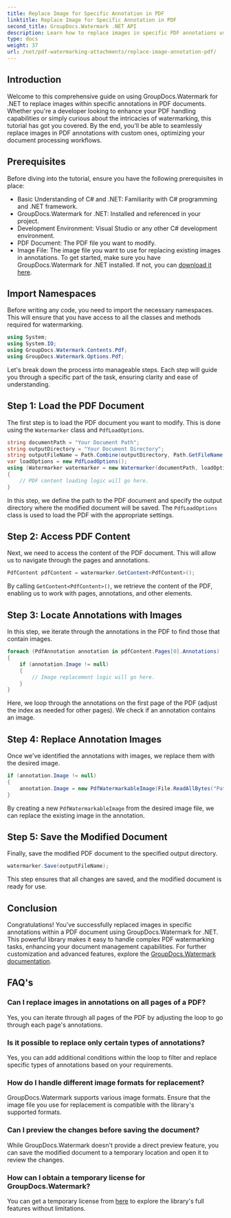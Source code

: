 ```yaml
---
title: Replace Image for Specific Annotation in PDF
linktitle: Replace Image for Specific Annotation in PDF
second_title: GroupDocs.Watermark .NET API
description: Learn how to replace images in specific PDF annotations using GroupDocs.Watermark for .NET. This detailed guide covers everything from loading documents to saving changes.
type: docs
weight: 37
url: /net/pdf-watermarking-attachments/replace-image-annotation-pdf/
---
```

## Introduction
Welcome to this comprehensive guide on using GroupDocs.Watermark for .NET to replace images within specific annotations in PDF documents. Whether you're a developer looking to enhance your PDF handling capabilities or simply curious about the intricacies of watermarking, this tutorial has got you covered. By the end, you'll be able to seamlessly replace images in PDF annotations with custom ones, optimizing your document processing workflows.
## Prerequisites
Before diving into the tutorial, ensure you have the following prerequisites in place:
- Basic Understanding of C# and .NET: Familiarity with C# programming and .NET framework.
- GroupDocs.Watermark for .NET: Installed and referenced in your project.
- Development Environment: Visual Studio or any other C# development environment.
- PDF Document: The PDF file you want to modify.
- Image File: The image file you want to use for replacing existing images in annotations.
To get started, make sure you have GroupDocs.Watermark for .NET installed. If not, you can [download it here](https://releases.groupdocs.com/Watermark/net/).
## Import Namespaces
Before writing any code, you need to import the necessary namespaces. This will ensure that you have access to all the classes and methods required for watermarking.
```csharp
using System;
using System.IO;
using GroupDocs.Watermark.Contents.Pdf;
using GroupDocs.Watermark.Options.Pdf;
```
Let's break down the process into manageable steps. Each step will guide you through a specific part of the task, ensuring clarity and ease of understanding.
## Step 1: Load the PDF Document
The first step is to load the PDF document you want to modify. This is done using the `Watermarker` class and `PdfLoadOptions`.

```csharp
string documentPath = "Your Document Path";
string outputDirectory = "Your Document Directory";
string outputFileName = Path.Combine(outputDirectory, Path.GetFileName(documentPath));
var loadOptions = new PdfLoadOptions();
using (Watermarker watermarker = new Watermarker(documentPath, loadOptions))
{
    // PDF content loading logic will go here.
}
```
In this step, we define the path to the PDF document and specify the output directory where the modified document will be saved. The `PdfLoadOptions` class is used to load the PDF with the appropriate settings.
## Step 2: Access PDF Content
Next, we need to access the content of the PDF document. This will allow us to navigate through the pages and annotations.

```csharp
PdfContent pdfContent = watermarker.GetContent<PdfContent>();
```
By calling `GetContent<PdfContent>()`, we retrieve the content of the PDF, enabling us to work with pages, annotations, and other elements.
## Step 3: Locate Annotations with Images
In this step, we iterate through the annotations in the PDF to find those that contain images.

```csharp
foreach (PdfAnnotation annotation in pdfContent.Pages[0].Annotations)
{
    if (annotation.Image != null)
    {
        // Image replacement logic will go here.
    }
}
```
Here, we loop through the annotations on the first page of the PDF (adjust the index as needed for other pages). We check if an annotation contains an image.
## Step 4: Replace Annotation Images
Once we've identified the annotations with images, we replace them with the desired image.

```csharp
if (annotation.Image != null)
{
    annotation.Image = new PdfWatermarkableImage(File.ReadAllBytes("Path to Your Image File"));
}
```
By creating a new `PdfWatermarkableImage` from the desired image file, we can replace the existing image in the annotation.
## Step 5: Save the Modified Document
Finally, save the modified PDF document to the specified output directory.

```csharp
watermarker.Save(outputFileName);
```
This step ensures that all changes are saved, and the modified document is ready for use.
## Conclusion
Congratulations! You've successfully replaced images in specific annotations within a PDF document using GroupDocs.Watermark for .NET. This powerful library makes it easy to handle complex PDF watermarking tasks, enhancing your document management capabilities. For further customization and advanced features, explore the [GroupDocs.Watermark documentation](https://reference.groupdocs.com/Watermark/net/).
## FAQ's
### Can I replace images in annotations on all pages of a PDF?
Yes, you can iterate through all pages of the PDF by adjusting the loop to go through each page's annotations.
### Is it possible to replace only certain types of annotations?
Yes, you can add additional conditions within the loop to filter and replace specific types of annotations based on your requirements.
### How do I handle different image formats for replacement?
GroupDocs.Watermark supports various image formats. Ensure that the image file you use for replacement is compatible with the library's supported formats.
### Can I preview the changes before saving the document?
While GroupDocs.Watermark doesn't provide a direct preview feature, you can save the modified document to a temporary location and open it to review the changes.
### How can I obtain a temporary license for GroupDocs.Watermark?
You can get a temporary license from [here](https://purchase.groupdocs.com/temporary-license/) to explore the library's full features without limitations.
